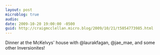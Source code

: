 ```yaml
---
layout: post
microblog: true
audio: 
date: 2009-10-20 19:00:00 -0500
guid: http://craigmcclellan.micro.blog/2009/10/21/t5054773985.html
---
```

Dinner at the McKelvys' house with @laurakfagan, @jae_mae, and some other Inversionites!
